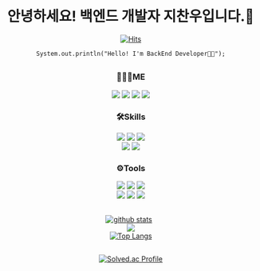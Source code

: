 <div align="center">
 
# 안녕하세요! 백엔드 개발자 지찬우입니다.👋
  
[![Hits](https://hits.seeyoufarm.com/api/count/incr/badge.svg?url=https%3A%2F%2Fgithub.com%2Fjcw1031&count_bg=%232F6DC4&title_bg=%23555555&icon=github.svg&icon_color=%23EDEDED&title=hits&edge_flat=false)](https://hits.seeyoufarm.com)
  
<pre><code>System.out.println("Hello! I'm BackEnd Developer👨‍💻");</code></pre>
 
## 

### 🙋🏻‍♂️ME
<a href="https://woopaca.notion.site/635f5ea18d264ea9be3604209991c184" target="_blank"><img src="https://img.shields.io/badge/Notion-272727?style=flat&logo=Notion&logoColor=white"/></a>
<a href="https://www.instagram.com/j_chanoo/" target="_blank"><img src="https://img.shields.io/badge/Instagram-E4405F?style=flat&logo=Instagram&logoColor=white"/></a>
<a href="https://woopaca.tistory.com/" target="_blank"><img src="https://img.shields.io/badge/TISTORY-FFCD00?style=flat&logo=Kakao&logoColor=white"/></a>
<a href="https://velog.io/@jcw1031" target="_blank"><img src="https://img.shields.io/badge/Velog-20C997?style=flat&logo=Velog&logoColor=white"/></a>

### 🛠Skills
<a href="https://www.oracle.com/java/" target="_blank"><img src="https://img.shields.io/badge/JAVA-fc3838?style=flat&logo=OpenJDK&logoColor=white"/></a>
<a href="https://spring.io" target="_blank"><img src="https://img.shields.io/badge/Spring-6db33f?style=flat&logo=SpringBoot&logoColor=white"/></a>
<a href="https://www.mysql.com" target="_blank"><img src="https://img.shields.io/badge/MySQL-4479A1?style=flat&logo=MySQL&logoColor=white"/></a>   
 <a href="https://www.swift.org" target="_blank"><img src="https://img.shields.io/badge/Swift-F57542?style=flat&logo=Swift&logoColor=white"/></a>
<a href="https://www.python.org" target="_blank"><img src="https://img.shields.io/badge/Python-357cb2?style=flat&logo=Python&logoColor=white"/></a>   


### ⚙️Tools
<a href="https://www.jetbrains.com/ko-kr/idea/" target="_blank"><img src="https://img.shields.io/badge/IntelliJ IDEA-000000?style=flat&logo=IntelliJ IDEA&logoColor=white"/></a>
<a href="https://code.visualstudio.com" target="_blank"><img src="https://img.shields.io/badge/VSCode-007acc?style=flat&logo=Visual Studio Code&logoColor=white"/></a>
<a href="https://developer.apple.com/kr/xcode/" target="_blank"><img src="https://img.shields.io/badge/Xcode-147efb?style=flat&logo=Xcode&logoColor=white"/></a>   
<a href="https://git-scm.com" target="_blank"><img src="https://img.shields.io/badge/Git-f05032?style=flat&logo=Git&logoColor=white"/></a>
<a href="https://github.com/jcw1031" target="_blank"><img src="https://img.shields.io/badge/Github-181717?style=flat&logo=Github&logoColor=white"/></a>
<a href="https://hyper.is" target="_blank"><img src="https://img.shields.io/badge/Hyper-222222?style=flat&logo=Hyper&logoColor=white"/></a>
##

[![github stats](https://github-readme-stats.vercel.app/api?username=jcw1031&theme=tokyonight&show_icons=true&hide_border=true)](https://github.com/jcw1031)&nbsp;&nbsp;   
<img src="https://github-readme-streak-stats.herokuapp.com/?user=jcw1031&theme=tokyonight">   
[![Top Langs](https://github-readme-stats.vercel.app/api/top-langs/?username=jcw1031&langs_count=10&theme=tokyonight&layout=compact)](https://github.com/jcw1031)

 ##
 
[![Solved.ac Profile](http://mazassumnida.wtf/api/v2/generate_badge?boj=jcw1031)](https://solved.ac/jcw1031/)
</div>
